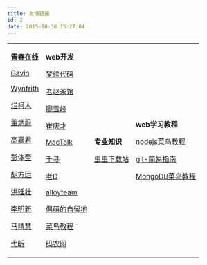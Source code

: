 ```yaml
---
title: 友情链接
id: 2
date: 2015-10-30 15:27:04
---
```


<table><tbody><tr><td>

**[青春在线](http://youthol.cn)**

[Gavin](http://youthol.top/)

[Wynfrith](http://blog.wynfrith.me/)

[烂柯人](http://lankeren.com/)

[董炳蔚](http://lolcode.cn/)

[高嘉君](http://gaojiajun.cn/)

[彭体奎](http://pengtikui.cn/)

[胡方运](http://hufangyun.com)

[洪廷壮](http://youthello.com)

[李明新](http://vincentli.cn)

[马精慧](http://mahui.youthliuxi.cn)

[弋昕](http://yixin。hufangyun.com)
</td><td>

**web开发**

[梦续代码](http://www.ihypo.net/)

[老赵茶馆](http://zhw-island.com/)

[廖雪峰](http://www.liaoxuefeng.com/)

[崔庆才](http://cuiqingcai.com/)

[MacTalk](http://macshuo.com/)&nbsp;

[千寻](http://ynjuyi.com/)

[老D](http://laod.cn/)

[alloyteam](http://www.alloyteam.com/)

[倡萌的自留地](http://www.cmhello.com/)

[菜鸟教程](http://www.runoob.com/)

[码农网](http://www.codeceo.com/)
</td><td>

**专业知识**

[虫虫下载站](http://www.eeworm.com/)
</td><td>

**web学习教程**

[nodejs菜鸟教程](http://www.runoob.com/nodejs/nodejs-tutorial.html)

[git-简易指南](http://www.bootcss.com/p/git-guide/)

[MongoDB菜鸟教程](http://www.runoob.com/mongodb/mongodb-tutorial.html)
</td></tr></tbody></table>
